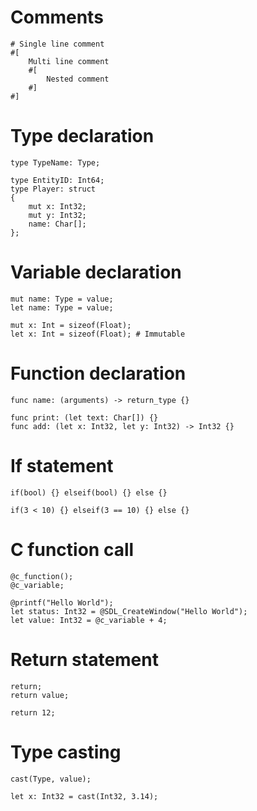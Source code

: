 # Comments

```erw
# Single line comment
#[
	Multi line comment
	#[
		Nested comment 
	#]
#]
```

# Type declaration

```erw
type TypeName: Type;

type EntityID: Int64;
type Player: struct 
{
	mut x: Int32;
	mut y: Int32;
	name: Char[];
};
```

# Variable declaration

```erw
mut name: Type = value;
let name: Type = value;

mut x: Int = sizeof(Float); 
let x: Int = sizeof(Float); # Immutable
```

# Function declaration

```erw
func name: (arguments) -> return_type {}

func print: (let text: Char[]) {}
func add: (let x: Int32, let y: Int32) -> Int32 {}
```

# If statement

```erw
if(bool) {} elseif(bool) {} else {}

if(3 < 10) {} elseif(3 == 10) {} else {}
```

# C function call

```erw
@c_function();
@c_variable;

@printf("Hello World");
let status: Int32 = @SDL_CreateWindow("Hello World");
let value: Int32 = @c_variable + 4;
```

# Return statement

```erw
return;
return value;

return 12;
```

# Type casting

```erw
cast(Type, value);

let x: Int32 = cast(Int32, 3.14);
```


